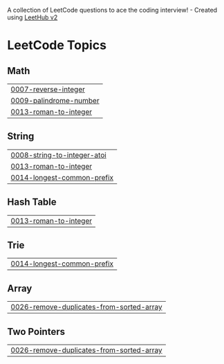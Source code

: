 A collection of LeetCode questions to ace the coding interview! - Created using [LeetHub v2](https://github.com/arunbhardwaj/LeetHub-2.0)
<!---LeetCode Topics Start-->
# LeetCode Topics
## Math
|  |
| ------- |
| [0007-reverse-integer](https://github.com/VASA-SRAVYA/Leet-Code/tree/master/0007-reverse-integer) |
| [0009-palindrome-number](https://github.com/VASA-SRAVYA/Leet-Code/tree/master/0009-palindrome-number) |
| [0013-roman-to-integer](https://github.com/VASA-SRAVYA/Leet-Code/tree/master/0013-roman-to-integer) |
## String
|  |
| ------- |
| [0008-string-to-integer-atoi](https://github.com/VASA-SRAVYA/Leet-Code/tree/master/0008-string-to-integer-atoi) |
| [0013-roman-to-integer](https://github.com/VASA-SRAVYA/Leet-Code/tree/master/0013-roman-to-integer) |
| [0014-longest-common-prefix](https://github.com/VASA-SRAVYA/Leet-Code/tree/master/0014-longest-common-prefix) |
## Hash Table
|  |
| ------- |
| [0013-roman-to-integer](https://github.com/VASA-SRAVYA/Leet-Code/tree/master/0013-roman-to-integer) |
## Trie
|  |
| ------- |
| [0014-longest-common-prefix](https://github.com/VASA-SRAVYA/Leet-Code/tree/master/0014-longest-common-prefix) |
## Array
|  |
| ------- |
| [0026-remove-duplicates-from-sorted-array](https://github.com/VASA-SRAVYA/Leet-Code/tree/master/0026-remove-duplicates-from-sorted-array) |
## Two Pointers
|  |
| ------- |
| [0026-remove-duplicates-from-sorted-array](https://github.com/VASA-SRAVYA/Leet-Code/tree/master/0026-remove-duplicates-from-sorted-array) |
<!---LeetCode Topics End-->